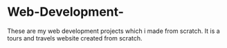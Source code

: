 # Web-Development-
These are my web development projects which i made from scratch.
It is a tours and travels website created from scratch.
